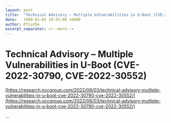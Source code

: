 ```yaml
---
layout: post
title:  "Technical Advisory – Multiple Vulnerabilities in U-Boot (CVE-2022-30790, CVE-2022-30552)"
date:   1990-01-01 19:55:00 +0000
author: PfiatDe
excerpt_separator: <!--more-->
---
```


# Technical Advisory – Multiple Vulnerabilities in U-Boot (CVE-2022-30790, CVE-2022-30552)
[https://research.nccgroup.com/2022/06/03/technical-advisory-multiple-vulnerabilities-in-u-boot-cve-2022-30790-cve-2022-30552/](https://research.nccgroup.com/2022/06/03/technical-advisory-multiple-vulnerabilities-in-u-boot-cve-2022-30790-cve-2022-30552/)

...
<!--more-->
